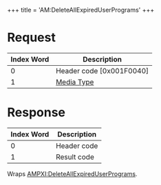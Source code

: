 +++
title = 'AM:DeleteAllExpiredUserPrograms'
+++

# Request

| Index Word | Description                                            |
|------------|--------------------------------------------------------|
| 0          | Header code \[0x001F0040\]                             |
| 1          | [Media Type](Filesystem_services#MediaType "wikilink") |

# Response

| Index Word | Description |
|------------|-------------|
| 0          | Header code |
| 1          | Result code |

Wraps
[AMPXI:DeleteAllExpiredUserPrograms](AMPXI:DeleteAllExpiredUserPrograms "wikilink").

